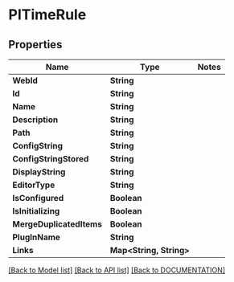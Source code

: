 # PITimeRule

## Properties
Name | Type | Notes
------------ | ------------- | -------------
**WebId** | **String**
**Id** | **String**
**Name** | **String**
**Description** | **String**
**Path** | **String**
**ConfigString** | **String**
**ConfigStringStored** | **String**
**DisplayString** | **String**
**EditorType** | **String**
**IsConfigured** | **Boolean**
**IsInitializing** | **Boolean**
**MergeDuplicatedItems** | **Boolean**
**PlugInName** | **String**
**Links** | **Map<String, String>**

[[Back to Model list]](../../DOCUMENTATION.md#documentation-for-models) [[Back to API list]](../../DOCUMENTATION.md#documentation-for-api-endpoints) [[Back to DOCUMENTATION]](../../DOCUMENTATION.md)
